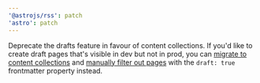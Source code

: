 ```yaml
---
'@astrojs/rss': patch
'astro': patch
---
```


Deprecate the drafts feature in favour of content collections. If you'd like to create draft pages that's visible in dev but not in prod, you can [migrate to content collections](https://docs.astro.build/en/guides/content-collections/#migrating-from-file-based-routing) and [manually filter out pages](https://docs.astro.build/en/guides/content-collections/#filtering-collection-queries) with the `draft: true` frontmatter property instead.
